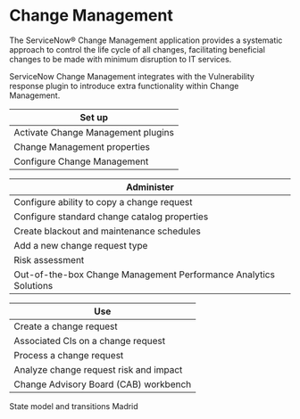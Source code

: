 # Change Management

The ServiceNow® Change Management application provides a systematic approach to control the life cycle of all changes, facilitating beneficial changes to be made with minimum disruption to IT services.

ServiceNow Change Management integrates with the Vulnerability response plugin to introduce extra functionality within Change Management.


|Set up|
|---|
|Activate Change Management plugins|
|Change Management properties|
|Configure Change Management|

|Administer|
|---|
|Configure ability to copy a change request|
|Configure standard change catalog properties|
|Create blackout and maintenance schedules|
|Add a new change request type|
|Risk assessment|
|Out-of-the-box Change Management Performance Analytics Solutions|

|Use|
|---|
|Create a change request|
|Associated CIs on a change request|
|Process a change request|
|Analyze change request risk and impact|
|Change Advisory Board (CAB) workbench|


State model and transitions
Madrid
